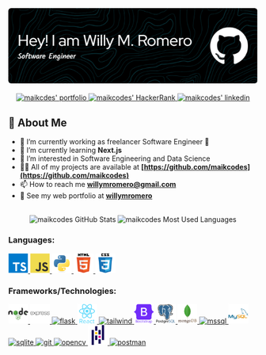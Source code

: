 <div align="center">
<img
    src="github-header-image.png"
    alt="maikcodes' header image"
/>
</div>

</br>

<div align="center">
<a href="https://willymromero.vercel.app/">
    <img
        src="https://img.shields.io/static/v1?message=portfolio&logo=vercel&label=&color=000&logoColor=white&labelColor=&style=for-the-badge"
        alt="maikcdes' portfolio"
        height="35"
    />
</a>
<!--  -->
<a href="https://www.linkedin.com/in/willymromero/">
    <img
        src="https://img.shields.io/static/v1?message=LinkedIn&logo=linkedin&label=&color=0077B5&logoColor=white&labelColor=&style=for-the-badge"
        alt="maikcodes' HackerRank"
        height="35"
    />
</a>
<!--  -->
<a href="https://www.linkedin.com/in/willymromero/">
    <img
        src="https://img.shields.io/static/v1?message=HackerRank&logo=HackerRank&label=&color=2EC866&logoColor=white&labelColor=&style=for-the-badge"
        alt="maikcodes' linkedin"
        height="35"
    />
</a>
</div>

## 💫 About Me

- 🔭 I’m currently working as freelancer Software Engineer 🦾
- 🌱 I’m currently learning **Next.js**
- 👀 I’m interested in Software Engineering and Data Science
- 👨‍💻 All of my projects are available at **[https://github.com/maikcodes](https://github.com/maikcodes)**
- 📫 How to reach me **<willymromero@gmail.com>**
- 🔗 See my web portfolio at **[willymromero](https://willymromero.vercel.app/)**
  
<br/>

<div align="center">
    <img
        src="https://github-readme-stats.vercel.app/api?username=willymromero&theme=nord&title_color=22d3ee&hide_border=true&include_all_commits=false&count_private=false"
        alt="maikcodes GitHub Stats"
        height="150"
    />
<!--  -->
    <img
        src="https://github-readme-stats.vercel.app/api/top-langs/?username=willymromero&theme=nord&title_color=22d3ee&hide_border=true&include_all_commits=false&count_private=false&layout=compact"
        alt="maikcodes Most Used Languages"
        height="150"
    />
<!--  -->
<!--     <img
        src="https://github-readme-streak-stats.herokuapp.com/?user=willymromero&theme=nord&title_color=22d3ee&hide_border=true&hide_total_contributions=true&hide_current_streak=true"
        alt="maikcodes GitHub Streak"
        height="150"
    /> -->
</div>

<h3 align="left">Languages:</h3>
<p align="left">
    <a href="https://www.typescriptlang.org" target="_blank" rel="noreferrer">
        <img src="https://raw.githubusercontent.com/devicons/devicon/master/icons/typescript/typescript-original.svg"
            alt="typescript" width="40" height="40" />
    </a>
    <a href="https://developer.mozilla.org/en-US/docs/Web/JavaScript" target="_blank" rel="noreferrer">
        <img src="https://raw.githubusercontent.com/devicons/devicon/master/icons/javascript/javascript-original.svg"
            alt="javascript" width="40" height="40" />
    </a>
    <a href="https://www.python.org" target="_blank" rel="noreferrer">
        <img src="https://raw.githubusercontent.com/devicons/devicon/master/icons/python/python-original.svg"
            alt="python" width="40" height="40" />
    </a>
    <a href="https://www.w3.org/html/" target="_blank" rel="noreferrer">
        <img src="https://raw.githubusercontent.com/devicons/devicon/master/icons/html5/html5-original-wordmark.svg"
            alt="html5" width="40" height="40" />
    </a>
    <a href="https://www.w3schools.com/css/" target="_blank" rel="noreferrer">
        <img src="https://raw.githubusercontent.com/devicons/devicon/master/icons/css3/css3-original-wordmark.svg"
            alt="css3" width="40" height="40" />
    </a>
</p>

<h3 align="left">Frameworks/Technologies:</h3>
<p align="left">
    <a href="https://nodejs.org" target="_blank" rel="noreferrer">
        <img src="https://raw.githubusercontent.com/devicons/devicon/master/icons/nodejs/nodejs-original-wordmark.svg"
            alt="nodejs" width="40" height="40" />
    </a>
    <a href="https://expressjs.com" target="_blank" rel="noreferrer">
        <img src="https://raw.githubusercontent.com/devicons/devicon/master/icons/express/express-original-wordmark.svg"
            alt="express" width="40" height="40" />
    </a>
    <a href="https://flask.palletsprojects.com/" target="_blank" rel="noreferrer">
        <img src="https://www.vectorlogo.zone/logos/pocoo_flask/pocoo_flask-icon.svg" alt="flask" width="40"
            height="40" />
    </a>
    <a href="https://reactjs.org/" target="_blank" rel="noreferrer">
        <img src="https://raw.githubusercontent.com/devicons/devicon/master/icons/react/react-original-wordmark.svg"
            alt="react" width="40" height="40" />
    </a>
    <a href="https://tailwindcss.com/" target="_blank" rel="noreferrer">
        <img src="https://www.vectorlogo.zone/logos/tailwindcss/tailwindcss-icon.svg" alt="tailwind" width="40"
            height="40" />
    </a>
    <a href="https://getbootstrap.com" target="_blank" rel="noreferrer">
        <img src="https://raw.githubusercontent.com/devicons/devicon/master/icons/bootstrap/bootstrap-plain-wordmark.svg"
            alt="bootstrap" width="40" height="40" />
    </a>
    <a href="https://www.postgresql.org" target="_blank" rel="noreferrer">
        <img src="https://raw.githubusercontent.com/devicons/devicon/master/icons/postgresql/postgresql-original-wordmark.svg"
            alt="postgresql" width="40" height="40" />
    </a>
    <a href="https://www.mongodb.com/" target="_blank" rel="noreferrer">
        <img src="https://raw.githubusercontent.com/devicons/devicon/master/icons/mongodb/mongodb-original-wordmark.svg"
            alt="mongodb" width="40" height="40" />
    </a>
    <a href="https://www.microsoft.com/en-us/sql-server" target="_blank" rel="noreferrer">
        <img src="https://www.svgrepo.com/show/303229/microsoft-sql-server-logo.svg" alt="mssql" width="40"
            height="40" />
    </a>
    <a href="https://www.mysql.com/" target="_blank" rel="noreferrer">
        <img src="https://raw.githubusercontent.com/devicons/devicon/master/icons/mysql/mysql-original-wordmark.svg"
            alt="mysql" width="40" height="40" />
    </a>
    <a href="https://www.sqlite.org/" target="_blank" rel="noreferrer">
        <img src="https://www.vectorlogo.zone/logos/sqlite/sqlite-icon.svg" alt="sqlite" width="40" height="40" />
    </a>
    <a href="https://git-scm.com/" target="_blank" rel="noreferrer">
        <img src="https://www.vectorlogo.zone/logos/git-scm/git-scm-icon.svg" alt="git" width="40" height="40" />
    </a>
    <a href="https://opencv.org/" target="_blank" rel="noreferrer">
        <img src="https://www.vectorlogo.zone/logos/opencv/opencv-icon.svg" alt="opencv" width="40" height="40" />
    </a>
    <a href="https://pandas.pydata.org/" target="_blank" rel="noreferrer">
        <img src="https://raw.githubusercontent.com/devicons/devicon/2ae2a900d2f041da66e950e4d48052658d850630/icons/pandas/pandas-original.svg"
            alt="pandas" width="40" height="40" />
    </a>
    <a href="https://postman.com" target="_blank" rel="noreferrer">
        <img src="https://www.vectorlogo.zone/logos/getpostman/getpostman-icon.svg" alt="postman" width="40"
            height="40" />
    </a>
</p>
